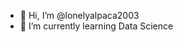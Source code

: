 - 👋 Hi, I’m @lonelyalpaca2003
- 🌱 I’m currently learning Data Science



<!---
lonelyalpaca2003/lonelyalpaca2003 is a ✨ special ✨ repository because its `README.md` (this file) appears on your GitHub profile.
You can click the Preview link to take a look at your changes.
--->
